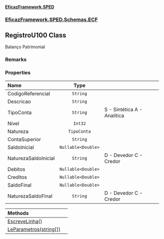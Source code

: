 #### [EficazFramework.SPED](EficazFrameworkSPED.md 'EficazFramework SPED')
### [EficazFramework.SPED.Schemas.ECF](EficazFramework.SPED.Schemas.ECF.md 'EficazFramework.SPED.Schemas.ECF')

## RegistroU100 Class

Balanço Patrimonial

### Remarks
### Properties

| Name | Type | |
| :--- | :---: | :--- |
| CodigoReferencial | `String` |  |
| Descricao | `String` |  |
| TipoConta | `String` | S - Sintética            A - Analitica |
| Nivel | `Int32` |  |
| Natureza | `TipoConta` |  |
| ContaSuperior | `String` |  |
| SaldoInicial | `Nullable<Double>` |  |
| NaturezaSaldoInicial | `String` | D - Devedor            C - Credor |
| Debitos | `Nullable<Double>` |  |
| Creditos | `Nullable<Double>` |  |
| SaldoFinal | `Nullable<Double>` |  |
| NaturezaSaldoFinal | `String` | D - Devedor            C - Credor |

| Methods | |
| :--- | :--- |
| [EscreveLinha()](EficazFramework.SPED.Schemas.ECF/RegistroU100/EscreveLinha().md 'EficazFramework.SPED.Schemas.ECF.RegistroU100.EscreveLinha()') | |
| [LeParametros(string[])](EficazFramework.SPED.Schemas.ECF/RegistroU100/LeParametros(string[]).md 'EficazFramework.SPED.Schemas.ECF.RegistroU100.LeParametros(string[])') | |
